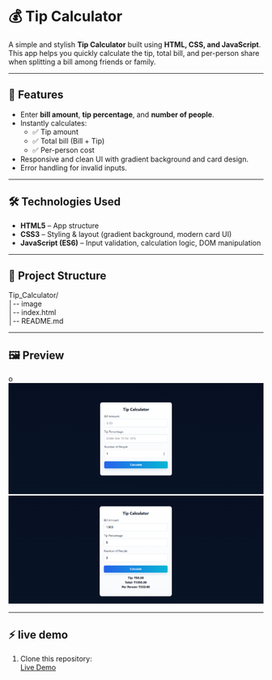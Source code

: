 # 💰 Tip Calculator  

A simple and stylish **Tip Calculator** built using **HTML, CSS, and JavaScript**.  
This app helps you quickly calculate the tip, total bill, and per-person share when splitting a bill among friends or family.  

---

## 🚀 Features
- Enter **bill amount**, **tip percentage**, and **number of people**.  
- Instantly calculates:
  - ✅ Tip amount  
  - ✅ Total bill (Bill + Tip)  
  - ✅ Per-person cost  
- Responsive and clean UI with gradient background and card design.  
- Error handling for invalid inputs.  

---

## 🛠️ Technologies Used
- **HTML5** – App structure  
- **CSS3** – Styling & layout (gradient background, modern card UI)  
- **JavaScript (ES6)** – Input validation, calculation logic, DOM manipulation  

---

## 📂 Project Structure
Tip_Calculator/<br>
│-- image <br>
│-- index.html<br>
│-- README.md

---

## 🖼️ Preview  
o
![TIP_CALCULATOR](image/SS_tip1.png)
![TIP_CALCULATOR](image/SS_tip2.png)

---

## ⚡ live demo 
1. Clone this repository:  
[Live Demo](https://yusuf-maxx.github.io/Tip_calculator/)